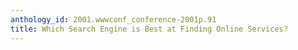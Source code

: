 ```yaml
---
anthology_id: 2001.wwwconf_conference-2001p.91
title: Which Search Engine is Best at Finding Online Services?
---
```

